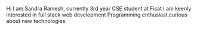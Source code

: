 Hi I am Sandra Ramesh, currently 3rd year CSE student at Fisat
I am keenly interested in full stack web development 
Programming enthusiast,curious about new technologies
